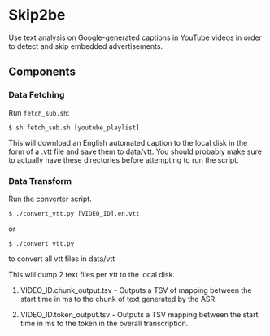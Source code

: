 # Skip2be

Use text analysis on Google-generated captions in YouTube videos in order to detect and skip embedded advertisements. 

## Components 


### Data Fetching


Run ```fetch_sub.sh```: 

```
$ sh fetch_sub.sh [youtube_playlist]
```

This will download an English automated caption to the local disk in the form of a .vtt file and save them to data/vtt. You should probably make sure to actually have these directories before attempting to run the script. 

### Data Transform 

Run the converter script. 

```
$ ./convert_vtt.py [VIDEO_ID].en.vtt 
```
or
```
$ ./convert_vtt.py
```
to convert all vtt files in data/vtt

This will dump 2 text files per vtt to the local disk. 

1) VIDEO_ID.chunk_output.tsv - Outputs a TSV of mapping between the start time in ms to the chunk of text generated by the ASR.

2) VIDEO_ID.token_output.tsv - Outputs a TSV mapping between the start time in ms to the token in the overall transcription. 



